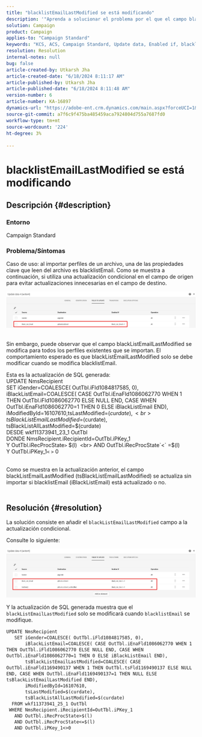```yaml
---
title: "blacklistEmailLastModified se está modificando"
description: '"Aprenda a solucionar el problema por el que el campo blacklistEmailLastModified se modifica para todos los perfiles existentes que se importan".'
solution: Campaign
product: Campaign
applies-to: "Campaign Standard"
keywords: "KCS, ACS, Campaign Standard, Update data, Enabled if, blacklistEmail, blackListEmailLastModified "
resolution: Resolution
internal-notes: null
bug: false
article-created-by: Utkarsh Jha
article-created-date: "6/18/2024 8:11:17 AM"
article-published-by: Utkarsh Jha
article-published-date: "6/18/2024 8:11:48 AM"
version-number: 6
article-number: KA-16897
dynamics-url: "https://adobe-ent.crm.dynamics.com/main.aspx?forceUCI=1&pagetype=entityrecord&etn=knowledgearticle&id=7f885d55-4a2d-ef11-840b-6045bd06eea5"
source-git-commit: a7f6c9f475ba485459aca7924804d755a7687fd0
workflow-type: tm+mt
source-wordcount: '224'
ht-degree: 3%

---
```


# blacklistEmailLastModified se está modificando

## Descripción {#description}


### <b>Entorno</b>

Campaign Standard



### <b>Problema/Síntomas</b>

Caso de uso: al importar perfiles de un archivo, una de las propiedades clave que leen del archivo es blacklistEmail. Como se muestra a continuación, si utiliza una actualización condicional en el campo de origen para evitar actualizaciones innecesarias en el campo de destino.



![](assets/___82885d55-4a2d-ef11-840b-6045bd06eea5___.jpeg)


<br>Sin embargo, puede observar que el campo blackListEmailLastModified se modifica para todos los perfiles existentes que se importan. El comportamiento esperado es que blackListEmailLastModified solo se debe modificar cuando se modifica blacklistEmail.

Esta es la actualización de SQL generada:
<br>UPDATE NmsRecipient 
<br> SET iGender=COALESCE( OutTbl.iFld1084817585, 0),
<br> iBlackListEmail=COALESCE( CASE OutTbl.iEnaFld1086062770 WHEN 1 THEN OutTbl.iFld1086062770 ELSE NULL END, CASE WHEN OutTbl.iEnaFld1086062770=1 THEN 0 ELSE iBlackListEmail END),
<br> iModifiedById=16107610,tsLastModified=$(curdate),
<br> tsBlackListEmailLastModified=$(curdate),
<br> tsBlackListAllLastModified=$(curdate) 
<br> DESDE wkf11373941_23_1 OutTbl 
<br> DONDE NmsRecipient.iRecipientId=OutTbl.iPKey_1 
<br> Y OutTbl.iRecProcState`>` $(l) 
<br> AND OutTbl.iRecProcState`<` =$(l) 
<br> Y OutTbl.iPKey_1`<` `>` 0


<br>Como se muestra en la actualización anterior, el campo blackListEmailLastModified (tsBlackListEmailLastModified) se actualiza sin importar si blacklistEmail (iBlackListEmail) está actualizado o no.<br> 

## Resolución {#resolution}


La solución consiste en añadir el `blackListEmailLastModified` campo a la actualización condicional.

Consulte lo siguiente:

![](assets/46d6b7ee-ab97-eb11-b1ac-002248093c2a.png)

Y la actualización de SQL generada muestra que el `blackListEmailLastModified` solo se modificará cuando `blacklistEmail` se modifique.




```
UPDATE NmsRecipient 
   SET iGender=COALESCE( OutTbl.iFld1084817585, 0),
       iBlackListEmail=COALESCE( CASE OutTbl.iEnaFld1086062770 WHEN 1 THEN OutTbl.iFld1086062770 ELSE NULL END, CASE WHEN OutTbl.iEnaFld1086062770=1 THEN 0 ELSE iBlackListEmail END),
       tsBlackListEmailLastModified=COALESCE( CASE OutTbl.iEnaFld1169490137 WHEN 1 THEN OutTbl.tsFld1169490137 ELSE NULL END, CASE WHEN OutTbl.iEnaFld1169490137=1 THEN NULL ELSE tsBlackListEmailLastModified END),
       iModifiedById=16107610,
       tsLastModified=$(curdate),
       tsBlackListAllLastModified=$(curdate) 
  FROM wkf11373941_25_1 OutTbl 
 WHERE NmsRecipient.iRecipientId=OutTbl.iPKey_1 
   AND OutTbl.iRecProcState>$(l) 
   AND OutTbl.iRecProcState<=$(l) 
   AND OutTbl.iPKey_1<>0
```



